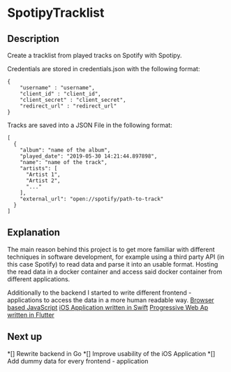# SpotipyTracklist
## Description
Create a tracklist from played tracks on Spotify with Spotipy.

Credentials are stored in credentials.json with the following format:
````
{
    "username" : "username",
    "client_id" : "client_id",
    "client_secret" : "client_secret",
    "redirect_url" : "redirect_url"
}
````

Tracks are saved into a JSON File in the following format:
````
[
  {
    "album": "name of the album", 
    "played_date": "2019-05-30 14:21:44.897898", 
    "name": "name of the track", 
    "artists": [
      "Artist 1", 
      "Artist 2",
      "..."
    ],
    "external_url": "open://spotify/path-to-track"
  }
]
````
## Explanation

The main reason behind this project is to get more familiar with different techniques in software development, for example using a third party API (in this case Spotify) to read data and parse it into an usable format. Hosting the read data in a docker container and access said docker container from different applications.

Additionally to the backend I started to write different frontend - applications to access the data in a more human readable way.
[Browser based JavaScript](https://github.com/ylhn15/SpotipyTracklist_Frontend)
[iOS Application written in Swift](https://github.com/ylhn15/Spotipy_Tracklist_iOS)
[Progressive Web Ap written in Flutter](https://github.com/ylhn15/SpotipyTrackList-Flutter)
 
## Next up
*[] Rewrite backend in Go
*[] Improve usability of the iOS Application
*[] Add dummy data for every frontend - application
